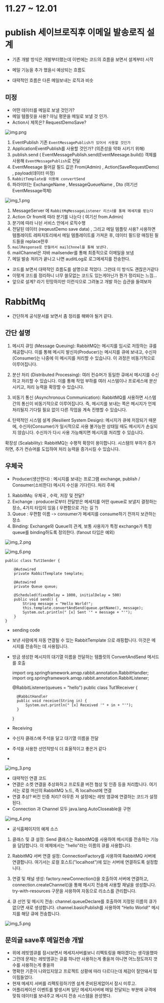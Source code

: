 
# 11.27 ~ 12.01


# publish 세이브로직후 이메일 발송로직 설계

- 기존 개발 방식은 개발부터했는데 이번에는 코드의 흐름을 보면서 설계부터 시작

- 메일 기능을 추가 했을시 예상되는 흐름도
- 대략적인 흐름은 다른 메일보내는 로직과 비슷

## 미정

- 어떤 데이터를 메일로 보낼 것인가?
- 메일 템플릿을 사용? 아님 평문을 메일로 보낼 것  인가.
- Action시 제목은? RequestDemoSave?

![img.png](img.png)

1. EventPublish 기존 `EventMessagePublish가 있어서 사용할 것인가`
2. ApplicationEventPublish를 사용할 것인가? (의존성을 약화 시키기 위해)
3. publish.send ( EventMessagePublish.send(EventMeesage.build)) 객체를 사용해 `EventMessagePublish`로 전달
4. EventMeesage 들어갈 필드 값은 From(Admin) , Action(SaveRequestDemo) , payload(데이터 미정)
5. `RabbitTemplate을 이용해 convertSend`
6. 파라미터는 ExchangeName ,  MessageQueueName , Dto (여기선 EventMessage객체)


![img_1.png](img_1.png)

1. MessageServer 에 `RabbitMqMessageListener 리스너를 통해 메세지를 받는다`
2. Action Or from에 따라 분기를 나눈다 ( 여기선 from.Admin)
3. 분기에 따라 나뉜 서비스 안에서 로직수행
4. 전달된 데이터 (reqeustDemo save data) , 그리고 메일 템플릿 사용? 사용하면  템플레이트 레파지토리에서 메일 템플레이트를 가져온 후, 데이터 필드랑 매칭된 필드들을 replace한후
5. `mailResponse로 만들어서 mailChnnel을 통해 보낸다.`
6. mailChannel은 자바 mailsender를 통해 최종적으로 이메일을 보냄
7. 메일 발송 처리가 끝나고 나면 auditLog로 로그메세지를 전송한다.


- 코드를 보면서 대략적인 흐름도를 설명으로 적었다. 그런대 이 방식도 괜찮은거같다
- 이렇게 코드를 정리하니 너무 쓸모없는 코드도 있는게아닌가 뭔가 정리되는 느낌...
- 앞으로 설계? 라기 민망하지만 이런식으로 그려놓고 개발 하는 습관을 들여보자


# RabbitMq

- 간단하게 공식문서를 보면서 좀 정리를 해봐야 될거 같다.

## 간단 설명

1. 메시지 큐잉 (Message Queuing): RabbitMQ는 메시지를 임시로 저장하는 큐를 제공합니다. 이를 통해 메시지 발신자(Producer)는 메시지를 큐에 보내고, 수신자(Consumer)는 나중에 이 메시지를 처리할 수 있습니다. 이 과정은 비동기적으로 이루어집니다.

2. 분산 처리 (Distributed Processing): 여러 컨슈머가 동일한 큐에서 메시지를 수신하고 처리할 수 있습니다. 이를 통해 작업 부하를 여러 시스템이나 프로세스에 분산시키고, 처리 능력을 확장할 수 있습니다.

3. 비동기 통신 (Asynchronous Communication): RabbitMQ를 사용하면 시스템 간의 통신이 비동기적으로 이루어집니다. 즉, 메시지를 보내는 쪽은 메시지가 언제 처리될지 기다릴 필요 없이 다른 작업을 계속 진행할 수 있습니다.

4. 탄력적인 시스템 설계 (Resilient System Design): 메시지가 큐에 저장되기 때문에, 수신자(Consumer)가 일시적으로 사용 불가능한 상태일 때도 메시지가 손실되지 않습니다. 수신자가 다시 사용 가능해지면 메시지를 처리할 수 있습니다.

확장성 (Scalability): RabbitMQ는 수평적 확장이 용이합니다. 시스템의 부하가 증가하면, 추가 컨슈머를 도입하여 처리 능력을 증가시킬 수 있습니다.

## 우체국
- Producer(생산한다) :  메시지를 보내는 프로그램 exchange, publish / Consumer(소비한다) 메시지 수신을 기다린다. 처리 주체

1. RabbitMq: 우체국 , 수락, 저장 및 전달?
2. Exchange :  producer로부터 전달받은 메세지를 어떤 queue로 보낼지 결정하는 장소, 4가지 타입이 있음 ( 우편함으로 가는 길 ?)
3. Queue : 우편함 이름 -> consumer가 메세지를 consume하기 전까지 보관하는 장소
4. Binding: Exchange와 Queue의 관계, 보통 사용자가 특정 exchange가 특정 queue를 binding하도록 정의한다. (fanout 타입은 예외)

![img_2.png](img_2.png)

![img_6.png](img_6.png)

    public class Tut1Sender {
    
        @Autowired
        private RabbitTemplate template;
    
        @Autowired
        private Queue queue;
    
        @Scheduled(fixedDelay = 1000, initialDelay = 500)
        public void send() {
            String message = "Hello World!";
            this.template.convertAndSend(queue.getName(), message);
            System.out.println(" [x] Sent '" + message + "'");
        }
    }

- sending code 
- 보낸 사람에게 자동 연결될 수 있는 RabbitTemplate 으로 래핑합니다. 이것은 메시지를 전송하는 데 사용됩니다.
- 방금 생성한 메시지의 대기열 이름을 전달하는 템플릿의 ConvertAndSend 메서드를 호출


    import org.springframework.amqp.rabbit.annotation.RabbitHandler;
    import org.springframework.amqp.rabbit.annotation.RabbitListener;
    
    @RabbitListener(queues = "hello")
    public class Tut1Receiver {
    
        @RabbitHandler
        public void receive(String in) {
            System.out.println(" [x] Received '" + in + "'");
        }
    }

- Receiving
- 수신자 클래스에 주석을 달고 대기열 이름을 전달
- 주석을 사용한 선언적방식 더 효율적이고 좋은거 같다
- 
![img_3.png](img_3.png)

- 대략적인 연결 코드
- 연결은 소켓 연결을 추상화하고 프로토콜 버전 협상 및 인증 등을 처리합니다. 여기서는 로컬 머신의 RabbitMQ 노드, 즉 localhost에 연결
- 연결 추상? 버전 인증 처리? 아무튼 저 설정에는 레빗 엠큐에 연결하는 코드가 설정 된다.
-  Connection 과 Channel 모두 java.lang.AutoCloseable을 구현

![img_4.png](img_4.png)

- 공식홈페이지의 예제 소스
1.  클래스 및 큐 설정: Send 클래스는 RabbitMQ를 사용하여 메시지를 전송하는 기능을 담당합니다. 이 예제에서는 "hello"라는 이름의 큐를 사용합니다.

2. RabbitMQ 서버 연결 설정: ConnectionFactory를 사용하여 RabbitMQ 서버에 연결합니다. 여기서는 로컬 호스트("localhost")에 있는 서버에 연결하도록 설정합니다.

3. 연결 및 채널 생성: factory.newConnection()을 호출하여 서버에 연결하고, connection.createChannel()을 
    통해 메시지 전송에 사용할 채널을 생성합니다. try-with-resources 구문을 사용하여 자동으로 리소스를 관리합니다.

4. 큐 선언 및 메시지 전송: channel.queueDeclare를 호출하여 지정된 이름의 큐가 없으면 새로 생성합니다. channel.basicPublish를 사용하여 "Hello World!" 메시지를 해당 큐에 전송합니다.

![img_5.png](img_5.png)



## 문의글 save후 메일전송 개발

- 위에 레빗엠큐를 잠시보면서 메세지서버를보니 리펙토링을 해야겠다는 생각을했따
- 그런데 문제는 레빗엠큐는 큐를 하나만 사용하는게 좋을꺼 아니면 어느정도까지 갯수를 사용하는게 좋을까
- 명확한 기준이 나와있지않고 프로젝트 상황에 따라 다르다는데 체감이 잘안돼서 많이힘들었다.
- 현재 메세지 서버를 리펙토링하기엔 설계 준비된게없어서 잠시 미루고.
- 어플리케이션 이벤트를 발생시켜 일단 메세지서버에 메일 전달되는 부분에 규격에 맞춰 데이터를 보내주고 메시지 전송 시스템을 완성햇다.
